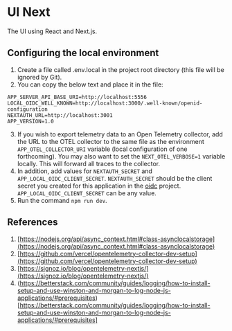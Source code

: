 # UI Next

The UI using React and Next.js.

## Configuring the local environment

1. Create a file called .env.local in the project root directory (this file will be ignored by Git).
2. You can copy the below text and place it in the file:

```
APP_SERVER_API_BASE_URI=http://localhost:5556
LOCAL_OIDC_WELL_KNOWN=http://localhost:3000/.well-known/openid-configuration
NEXTAUTH_URL=http://localhost:3001
APP_VERSION=1.0
```
3. If you wish to export telemetry data to an Open Telemetry collector, add the URL to the OTEL collector to the
   same file as the environment `APP_OTEL_COLLECTOR_URI` variable (local configuration of one forthcoming). You
   may also want to set the `NEXT_OTEL_VERBOSE=1` variable locally. This will forward all traces to the collector.
4. In addition, add values for `NEXTAUTH_SECRET` and `APP_LOCAL_OIDC_CLIENT_SECRET`. `NEXTAUTH_SECRET` should be the
   client secret you created for this application in the [oidc](../oidc) project. `APP_LOCAL_OIDC_CLIENT_SECRET` can
   be any value.
5. Run the command `npm run dev`.

## References

1. [https://nodejs.org/api/async_context.html#class-asynclocalstorage](https://nodejs.org/api/async_context.html#class-asynclocalstorage)
2. [https://github.com/vercel/opentelemetry-collector-dev-setup](https://github.com/vercel/opentelemetry-collector-dev-setup)
3. [https://signoz.io/blog/opentelemetry-nextjs/](https://signoz.io/blog/opentelemetry-nextjs/)
4. (https://betterstack.com/community/guides/logging/how-to-install-setup-and-use-winston-and-morgan-to-log-node-js-applications/#prerequisites)[https://betterstack.com/community/guides/logging/how-to-install-setup-and-use-winston-and-morgan-to-log-node-js-applications/#prerequisites]